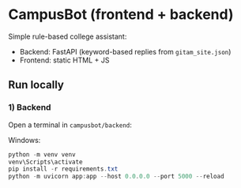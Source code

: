 # CampusBot (frontend + backend)

Simple rule-based college assistant:
- Backend: FastAPI (keyword-based replies from `gitam_site.json`)
- Frontend: static HTML + JS

## Run locally

### 1) Backend
Open a terminal in `campusbot/backend`:

Windows:
```powershell
python -m venv venv
venv\Scripts\activate
pip install -r requirements.txt
python -m uvicorn app:app --host 0.0.0.0 --port 5000 --reload
